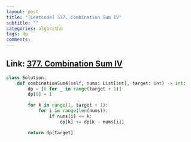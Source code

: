 ```yaml
---
layout: post
title: "[Leetcode] 377. Combination Sum IV"
subtitle: ""
categories: algorithm
tags: dp
comments:
---
```


## Link: [377. Combination Sum IV](https://leetcode.com/problems/combination-sum-iv/description/)

```py
class Solution:
    def combinationSum4(self, nums: List[int], target: int) -> int:
        dp = [0 for _ in range(target + 1)]
        dp[0] = 1

        for k in range(1, target + 1):
            for i in range(len(nums)):
                if nums[i] <= k:
                    dp[k] += dp[k - nums[i]]

        return dp[target]

```

